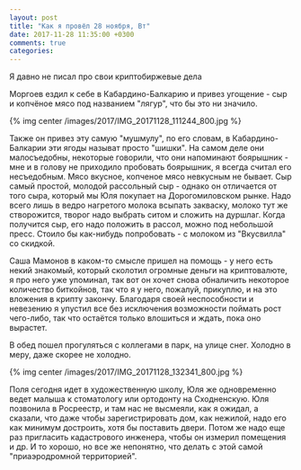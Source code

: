 ```yaml
---
layout: post
title: "Как я провёл 28 ноября, Вт"
date: 2017-11-28 11:35:00 +0300
comments: true
categories: 
---
```

Я давно не писал про свои криптобиржевые дела

Моргоев ездил к себе в Кабардино-Балкарию и привез угощение - сыр и копчёное мясо под названием "лягур", что бы это ни значило.

{% img center /images/2017/IMG_20171128_111244_800.jpg %}

Также он привез эту самую "мушмулу", по его словам, в Кабардино-Балкарии эти ягоды называт просто "шишки". На самом деле они малосъедобны, некоторые говорили, что они напоминают боярышник - мне и в голову не приходило пробовать боярышник, я всегда считал его несъедобным. Мясо вкусное, копченое мясо невкусным не бывает. Сыр самый простой, молодой рассольный сыр - однако он отличается от того сыра, который мы Юля покупает на Дорогомиловском рынке. Надо всего лишь в ведро нагретого молока всыпать закваску, молоко тут же створожится, творог надо выбрать ситом и сложить на дуршлаг. Когда получится сыр, его надо положить в рассол, можно под небольшой пресс. Стоило бы как-нибудь попробовать - с молоком из "Вкусвилла" со скидкой.

Саша Мамонов в каком-то смысле пришел на помощь - у него есть некий знакомый, который сколотил огромные деньги на криптовалюте, я про него уже упоминал, так вот он хочет снова обналичить некоторое количество биткойнов, так что я у него, пожалуй, прикуплю, и на это вложения в крипту закончу. Благодаря своей неспособности и невезению я упустил все без исключения возможности поймать рост чего-либо, так что остаётся только влошиться и ждать, пока оно вырастет.

В обед пошел прогуляться с коллегами в парк, на улице снег. Холодно в меру, даже скорее не холодно.

{% img center /images/2017/IMG_20171128_132341_800.jpg %}

Поля сегодня идет в художественную школу, Юля же одновременно ведет малыша к стоматологу или ортодонту на Сходненскую. Юля позвонила в Росреестр, и там нас не высмеяли, как я ожидал, а сказали, что даже чтобы зарегистрировать дом, как нежилой, надо его как минимум достроить, хотя бы поставить двери. Потом же надо еще раз пригласить кадастрового инженера, чтобы он измерил помещения и др. И то хорошо, но все же непонятно, что делать с этой самой "приаэродромной территорией".

